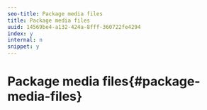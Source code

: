 ```yaml
---
seo-title: Package media files
title: Package media files
uuid: 14569be4-a132-424a-8fff-360722fe4294
index: y
internal: n
snippet: y
---
```


# Package media files{#package-media-files}


